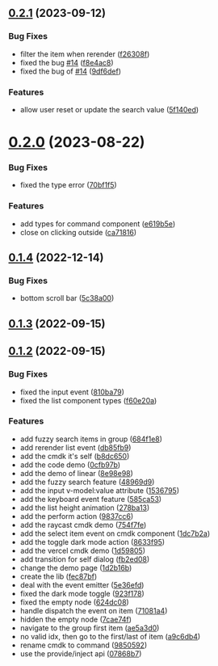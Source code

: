 ## [0.2.1](https://github.com/xiaoluoboding/vue-command-palette/compare/v0.2.0...v0.2.1) (2023-09-12)


### Bug Fixes

* filter the item when rerender ([f26308f](https://github.com/xiaoluoboding/vue-command-palette/commit/f26308f964b5ec50f767bac98e0f833a5eae6d44))
* fixed the bug [#14](https://github.com/xiaoluoboding/vue-command-palette/issues/14) ([f8e4ac8](https://github.com/xiaoluoboding/vue-command-palette/commit/f8e4ac86b3d1074bbe0ea78de259b26f2372b1ea))
* fixed the bug of [#14](https://github.com/xiaoluoboding/vue-command-palette/issues/14) ([9df6def](https://github.com/xiaoluoboding/vue-command-palette/commit/9df6def24bd0414232ae7f1bd0aef0d46277aac0))


### Features

* allow user reset or update the search value ([5f140ed](https://github.com/xiaoluoboding/vue-command-palette/commit/5f140edfabc776571d2b67270ab3cdc84eafea59))



# [0.2.0](https://github.com/xiaoluoboding/vue-command-palette/compare/v0.1.4...v0.2.0) (2023-08-22)


### Bug Fixes

* fixed the type error ([70bf1f5](https://github.com/xiaoluoboding/vue-command-palette/commit/70bf1f53469aa9e0ecf0bf32383afb1ffab3988e))


### Features

* add types for command component ([e619b5e](https://github.com/xiaoluoboding/vue-command-palette/commit/e619b5ed560a924716381ce06a2e8d6fa2ca54c9))
* close on clicking outside ([ca71816](https://github.com/xiaoluoboding/vue-command-palette/commit/ca71816ea4b5f6750a7388b068782629c02ede7d))



## [0.1.4](https://github.com/xiaoluoboding/vue-command-palette/compare/v0.1.3...v0.1.4) (2022-12-14)


### Bug Fixes

* bottom scroll bar ([5c38a00](https://github.com/xiaoluoboding/vue-command-palette/commit/5c38a00fef77c386b158a1e601229995b3e3783b))



## [0.1.3](https://github.com/xiaoluoboding/vue-command-palette/compare/v0.1.2...v0.1.3) (2022-09-15)



## [0.1.2](https://github.com/xiaoluoboding/vue-command-palette/compare/fec87bf5042b5bfd389421524ff3ec3226c39879...v0.1.2) (2022-09-15)


### Bug Fixes

* fixed the input event ([810ba79](https://github.com/xiaoluoboding/vue-command-palette/commit/810ba79da3fdbceb03deba11fd6b7de28dc32ef0))
* fixed the list component types ([f60e20a](https://github.com/xiaoluoboding/vue-command-palette/commit/f60e20a117e6197c9b922e5aa24a1090937ef34f))


### Features

* add fuzzy search items in group ([684f1e8](https://github.com/xiaoluoboding/vue-command-palette/commit/684f1e8aa0aa02663e99bc2d7db059daf0960507))
* add rerender list event ([db85fb9](https://github.com/xiaoluoboding/vue-command-palette/commit/db85fb9cb16d65f36785bd7733c80333e51e403f))
* add the cmdk it's self ([b8dc650](https://github.com/xiaoluoboding/vue-command-palette/commit/b8dc6500b19f5746669f49b8e6b725529e1f8f03))
* add the code demo ([0cfb97b](https://github.com/xiaoluoboding/vue-command-palette/commit/0cfb97b3e5cb40888b928d389143aa820aff51de))
* add the demo of linear ([8e98e98](https://github.com/xiaoluoboding/vue-command-palette/commit/8e98e98545dc5c749d22e900aff82036985d1930))
* add the fuzzy search feature ([48969d9](https://github.com/xiaoluoboding/vue-command-palette/commit/48969d918ff6885556c1d7dac2db555685c6610c))
* add the input v-model:value attribute ([1536795](https://github.com/xiaoluoboding/vue-command-palette/commit/153679526f68cdb1d52a06620893430241b86694))
* add the keyboard event feature ([585ca53](https://github.com/xiaoluoboding/vue-command-palette/commit/585ca533c1ece2dcf985ff8cc1b8d76990e83424))
* add the list height animation ([278ba13](https://github.com/xiaoluoboding/vue-command-palette/commit/278ba131c07ecabfdf9fc31bb433253c943d5b60))
* add the perform action ([9837cc6](https://github.com/xiaoluoboding/vue-command-palette/commit/9837cc6177f93cce0965ff68ead9304a423cd6b3))
* add the raycast cmdk demo ([754f7fe](https://github.com/xiaoluoboding/vue-command-palette/commit/754f7fe5d339fd5c971699615783333719b4ae01))
* add the select item event on cmdk component ([1dc7b2a](https://github.com/xiaoluoboding/vue-command-palette/commit/1dc7b2a6ab07b49f1fa5a645dc825240175063fc))
* add the toggle dark mode action ([8633f95](https://github.com/xiaoluoboding/vue-command-palette/commit/8633f95bc59ae0c7acff40fc7530c6ceb7113455))
* add the vercel cmdk demo ([1d59805](https://github.com/xiaoluoboding/vue-command-palette/commit/1d5980503f7921c09f54ea751a8dc35a817acfe9))
* add transition for self dialog ([fb2ed08](https://github.com/xiaoluoboding/vue-command-palette/commit/fb2ed08513ca56a69ba6c51a4ba43e049e899d1d))
* change the demo page ([1d2b16b](https://github.com/xiaoluoboding/vue-command-palette/commit/1d2b16b6bb370d6c1ee2987d55509d7822767236))
* create the lib ([fec87bf](https://github.com/xiaoluoboding/vue-command-palette/commit/fec87bf5042b5bfd389421524ff3ec3226c39879))
* deal with the event emitter ([5e36efd](https://github.com/xiaoluoboding/vue-command-palette/commit/5e36efdb833f68cfc4e0bcf688c9021d1c8a6982))
* fixed the dark mode toggle ([923f178](https://github.com/xiaoluoboding/vue-command-palette/commit/923f178faed6b78d8b22999c99ace78f0440ae55))
* fixed the empty node ([624dc08](https://github.com/xiaoluoboding/vue-command-palette/commit/624dc081a72d693e5db17a9fddbf6d3d8607233a))
* handle dispatch the event on item ([71081a4](https://github.com/xiaoluoboding/vue-command-palette/commit/71081a4f74af7cdd5406d604c9a83b995aa8ff33))
* hidden the empty node ([7cae74f](https://github.com/xiaoluoboding/vue-command-palette/commit/7cae74f480019d532f7df530ad967fe9c4222777))
* navigate to the group first item ([ae5a3d0](https://github.com/xiaoluoboding/vue-command-palette/commit/ae5a3d02ff9007206a78abfb3e575046f9dc459c))
* no valid idx, then go to the first/last of item ([a9c6db4](https://github.com/xiaoluoboding/vue-command-palette/commit/a9c6db4d279212acad118d47e138f52226605f74))
* rename cmdk to command ([9850592](https://github.com/xiaoluoboding/vue-command-palette/commit/985059217e81092094e32a97d8d8b2a0d96c5f73))
* use the provide/inject api ([07868b7](https://github.com/xiaoluoboding/vue-command-palette/commit/07868b78e510f1916063c9baa64e524bfe88ddbe))




